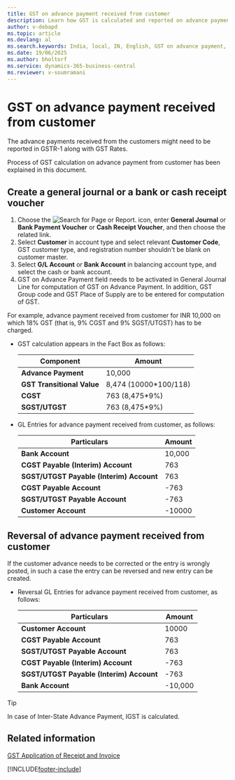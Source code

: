 ```yaml
---
title: GST on advance payment received from customer
description: Learn how GST is calculated and reported on advance payments received from customers in Business Central for India.
author: v-debapd
ms.topic: article
ms.devlang: al
ms.search.keywords: India, local, IN, English, GST on advance payment, cash receipt voucher, advance payment reversal create general journal
ms.date: 19/06/2025
ms.author: bholtorf
ms.service: dynamics-365-business-central
ms.reviewer: v-soumramani
---
```


# GST on advance payment received from customer

The advance payments received from the customers might need to be reported in GSTR-1 along with GST Rates.

Process of GST calculation on advance payment from customer has been explained in this document.

## Create a general journal or a bank or cash receipt voucher

1. Choose the ![Search for Page or Report.](image/search_small.png "Search for Page or Report icon") icon, enter **General Journal** or **Bank Payment Voucher** or **Cash Receipt Voucher**, and then choose the related link.
1. Select **Customer** in account type and select relevant **Customer Code**, GST customer type, and registration number shouldn't be blank on customer master.
1. Select **G/L Account** or **Bank Account** in balancing account type, and select the cash or bank account.
1. GST on Advance Payment field needs to be activated in General Journal Line for computation of GST on Advance Payment. In addition, GST Group code and GST Place of Supply are to be entered for computation of GST.

For example, advance payment received from customer for INR 10,000 on which 18% GST (that is, 9% CGST and 9% SGST/UTGST) has to be charged.

- GST calculation appears in the Fact Box as follows:

    |Component|Amount|
    |----------------------------------|---------------------------------------|  
    |**Advance Payment**|10,000|
    |**GST Transitional Value**|8,474 (10000*100/118)|
    |**CGST**|763 (8,475*9%)|  
    |**SGST/UTGST**|763 (8,475*9%)|

- GL Entries for advance payment received from customer, as follows:

    |Particulars|Amount|
    |----------------------------------|---------------------------------------|  
    |**Bank Account**|10,000|  
    |**CGST Payable (Interim) Account**|763|  
    |**SGST/UTGST Payable (Interim) Account**|763|
    |**CGST Payable Account**|-763|
    |**SGST/UTGST Payable Account**|-763|
    |**Customer Account**|-10000|

## Reversal of advance payment received from customer

If the customer advance needs to be corrected or the entry is wrongly posted, in such a case the entry can be reversed and new entry can be created.

- Reversal GL Entries for advance payment received from customer, as follows:

    |Particulars|Amount|
    |----------------------------------|---------------------------------------|  
    |**Customer Account**|10000|
    |**CGST Payable Account**|763|
    |**SGST/UTGST Payable Account**|763|
    |**CGST Payable (Interim) Account**|-763|  
    |**SGST/UTGST Payable (Interim) Account**|-763|
    |**Bank Account**|-10,000|  

> [!TIP]
> In case of Inter-State Advance Payment, IGST is calculated.

## Related information

[GST Application of Receipt and Invoice](GST-GST-on-Advance-Receipt-Application-to-Sales-Invoice.md)

[!INCLUDE[footer-include](../../includes/footer-banner.md)]
